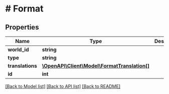 # # Format

## Properties

Name | Type | Description | Notes
------------ | ------------- | ------------- | -------------
**world_id** | **string** |  |
**type** | **string** |  |
**translations** | [**\OpenAPI\Client\Model\FormatTranslation[]**](FormatTranslation.md) |  |
**id** | **int** |  |

[[Back to Model list]](../../README.md#models) [[Back to API list]](../../README.md#endpoints) [[Back to README]](../../README.md)

